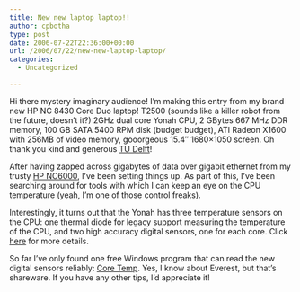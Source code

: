 ```yaml
---
title: New new laptop laptop!!
author: cpbotha
type: post
date: 2006-07-22T22:36:00+00:00
url: /2006/07/22/new-new-laptop-laptop/
categories:
  - Uncategorized

---
```

Hi there mystery imaginary audience! I&#8217;m making this entry from my brand new HP NC 8430 Core Duo laptop! T2500 (sounds like a killer robot from the future, doesn&#8217;t it?) 2GHz dual core Yonah CPU, 2 GBytes 667 MHz DDR memory, 100 GB SATA 5400 RPM disk (budget budget), ATI Radeon X1600 with 256MB of video memory, gooorgeous 15.4&#8243; 1680&#215;1050 screen. Oh thank you kind and generous [TU Delft][1]!

After having zapped across gigabytes of data over gigabit ethernet from my trusty [HP NC6000][2], I&#8217;ve been setting things up. As part of this, I&#8217;ve been searching around for tools with which I can keep an eye on the CPU temperature (yeah, I&#8217;m one of those control freaks).

Interestingly, it turns out that the Yonah has three temperature sensors on the CPU: one thermal diode for legacy support measuring the temperature of the CPU, and two high accuracy digital sensors, one for each core. Click [here][3] for more details.

So far I&#8217;ve only found one free Windows program that can read the new digital sensors reliably: [Core Temp][4]. Yes, I know about Everest, but that&#8217;s shareware. If you have any other tips, I&#8217;d appreciate it!

 [1]: http://www.tudelft.nl/
 [2]: http://cpbotha.net/2004/05/26/laptop-no-2/ "Link to weblog posting concerning the previous laptop"
 [3]: http://www.intel.com/technology/itj/2006/volume10issue02/art01_Intro_to_Core_Duo/p06_thermal_design_point.htm
 [4]: http://www.xtremesystems.org/forums/showthread.php?t=103638